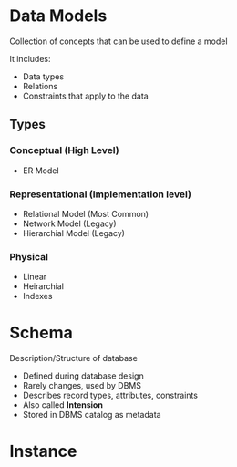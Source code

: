 # Data Models
Collection of concepts that can be used to define a model

It includes:
- Data types
- Relations
- Constraints that apply to the data
## Types
### Conceptual (High Level)
 - ER Model
### Representational (Implementation level)
 - Relational Model (Most Common)
 - Network Model (Legacy)
 - Hierarchial Model (Legacy)
### Physical
- Linear
- Heirarchial
- Indexes

# Schema
Description/Structure of database
 - Defined during database design
 - Rarely changes, used by DBMS
 - Describes record types, attributes, constraints
 - Also called **Intension**
 - Stored in DBMS catalog as metadata
# Instance
